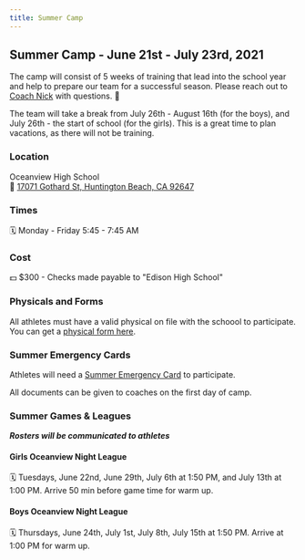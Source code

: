 ```yaml
---
title: Summer Camp
---
```


## Summer Camp - June 21st - July 23rd, 2021
The camp will consist of 5 weeks of training that lead into the school year and help to prepare our team for a successful season. Please reach out to [Coach Nick](mailto:ngraffis@hbuhsd.edu) with questions. 💚

The team will take a break from July 26th - August 16th (for the boys), and July 26th - the start of school (for the girls). This is a great time to plan vacations, as there will not be training.

### Location
Oceanview High School <br>
📍 [17071 Gothard St, Huntington Beach, CA 92647](https://www.google.com/maps/place/Ocean+View+High+School/@33.7145055,-118.0005899,15z/data=!4m2!3m1!1s0x0:0xe89c57a37ae3cff6?sa=X&ved=2ahUKEwjI3o2kvOXwAhU0HDQIHRLgA_kQ_BIwJnoECGgQBQ)

### Times
🗓 Monday - Friday 5:45 - 7:45 AM

### Cost
💵 $300 - Checks made payable to "Edison High School"

### Physicals and Forms
All athletes must have a valid physical on file with the schoool to participate.
You can get a [physical form here](https://4.files.edl.io/3748/05/14/21/160928-b4225c67-f8ed-4895-8ac8-608a4daa4daa.pdf).

### Summer Emergency Cards
Athletes will need a [Summer Emergency Card](https://4.files.edl.io/45a3/06/29/20/202920-6239a3f5-f3a0-4a82-8ffc-27c615767dd7.xlsx) to participate. 

All documents can be given to coaches on the first day of camp.

### Summer Games & Leagues
**_Rosters will be communicated to athletes_**
#### Girls Oceanview Night League
🗓 Tuesdays, June 22nd, June 29th, July 6th at 1:50 PM, and July 13th at 1:00 PM. Arrive 50 min before game time for warm up.
#### Boys Oceanview Night League
🗓 Thursdays, June 24th, July 1st, July 8th, July 15th at 1:50 PM. Arrive at 1:00 PM for warm up.